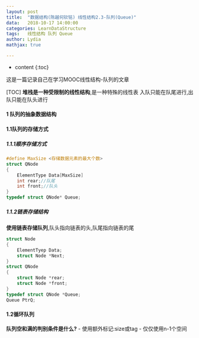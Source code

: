 ```yaml
---
layout:	post
title:	"数据结构(陈越何钦铭) 线性结构2.3-队列(Queue)"
data:	2018-10-17 14:00:00
categories: LearnDataStructure
tags:	线性结构 队列 Queue
author: Lydia
mathjax: true

---
```


* content
{:toc}

这是一篇记录自己在学习MOOC线性结构-队列的文章



[TOC]
**堆栈是一种受限制的线性结构**,是一种特殊的线性表
入队只能在队尾进行,出队只能在队头进行

#### **1 队列的抽象数据结构**

#### **1.1队列的存储方式**
##### **1.1.1顺序存储方式**
```cpp
#define MaxSize <存储数据元素的最大个数>
struct QNode
{
	ElementType Data[MaxSize]
    int rear;//队尾
    int front;//队头
}
typedef struct QNode* Queue;
```
##### **1.1.2链表存储结构**
**使用链表存储队列**,队头指向链表的头,队尾指向链表的尾
```cpp
struct Node
{
	ElementTyep Data;
    struct Node *Next;
}
struct QNode
{
	struct Node *rear;
    struct Node *front;
}
typedef struct QNode *Queue;
Queue PtrQ;
```

#### **1.2循环队列**
**队列空和满的判别条件是什么?**
	- 使用额外标记:size或tag
    - 仅仅使用n-1个空间